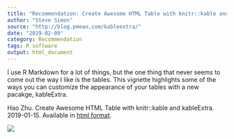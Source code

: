 ```yaml
---
title: "Recommendation: Create Awesome HTML Table with knitr::kable and kableExtra"
author: "Steve Simon"
source: "http://blog.pmean.com/kableextra/"
date: "2019-02-09"
category: Recommendation
tags: R software
output: html_document
---
```


I use R Markdown for a lot of things, but the one thing that never seems
to come out the way I like is the tables. This vignette highlights some
of the ways you can customize the appearance of your tables with a new
pacakge, kableExtra.

<!---More--->

Hao Zhu. Create Awesome HTML Table with knitr::kable and kableExtra.
2019-01-15. Available in [html
format](https://haozhu233.github.io/kableExtra/awesome_table_in_html.html).

![](../../web/images/kableextra01.png)




